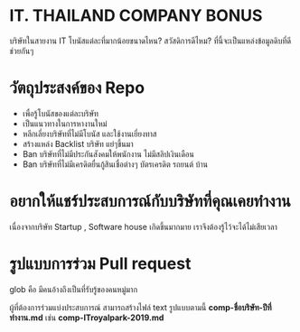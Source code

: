 #  IT. THAILAND COMPANY BONUS
บริษัทในสายงาน IT  โบนัสแต่ละที่มากน้อยขนาดไหน? สวัสดิการดีไหม? ที่นี้จะเป็นแหล่งข้อมูลดิบที่ดี ช่วยกันๆ

# วัตถุประสงค์ของ Repo
- เพื่อรู้โบนัสของแต่ละบริษัท
- เป็นแนวทางในการหางานใหม่
- หลีกเลี่ยงบริษัทที่ไม่มีโบนัส และใช้งานเยี่ยงทาส
- สร้างแหล่ง Backlist บริษัท แย่ๆขึ้นมา
- Ban บริษัทที่ไม่มีประกันสังคมให้พนักงาน  ไม่มีสลิปเงินเดือน 
- Ban บริษัทที่ไม่มีเครดิตยื่นกู้สินเชื่อต่างๆ บัตรเครดิต รถยนต์ บ้าน
 
# อยากให้แชร์ประสบการณ์กับบริษัทที่คุณเคยทำงาน 
เนื่องจากบริษัท Startup  , Software house เกิดขึ้นมากมาย เราจึงต้องรู้ไว้จะได้ไม่เสียเวลา

# รูปแบบการร่วม Pull request
glob คือ มีคนอ้างถึงเป็นที่รับรู้ของคนหมู่มาก

ผู้ที่ต้องการร่วมแบ่งประสบการณ์ สามารถสร้างไฟล์ text รูปแบบตามนี้
**comp-ชื่อบริษัท-ปีที่ทำงาน.md** เช่น **comp-ITroyalpark-2019.md**
